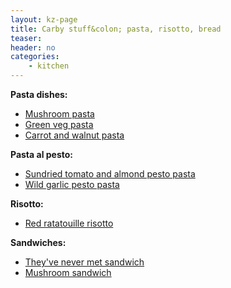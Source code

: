 ```yaml
---
layout: kz-page
title: Carby stuff&colon; pasta, risotto, bread
teaser: 
header: no
categories:
    - kitchen
---
```


**Pasta dishes:**
* [Mushroom pasta](/kitchen/mushroom-pasta/)
* [Green veg pasta](/kitchen/green-veg-pasta/)
* [Carrot and walnut pasta](/kitchen/carrot-walnut-pasta/)

**Pasta al pesto:**
* [Sundried tomato and almond pesto pasta](/kitchen/tomato-almond-pesto-pasta/)
* [Wild garlic pesto pasta](/kitchen/wild-garlic-pesto-pasta/)

**Risotto:**
* [Red ratatouille risotto](/kitchen/red-risotto/)

**Sandwiches:**
* [They've never met sandwich](/kitchen/never-met-sandwich/)
* [Mushroom sandwich](/kitchen/mushroom-sandwich/)
